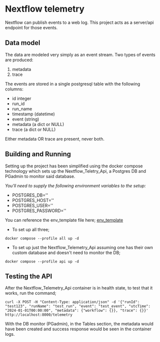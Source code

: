# Nextflow telemetry

Nextflow can publish events to a web log. This project
acts as a server/api endpoint for those events.

## Data model

The data are modeled very simply as an event stream. Two
types of events are produced:

1. metadata
2. trace

The events are stored in a single postgresql table with 
the following columns:

* id integer
* run_id 
* run_name
* timestamp (datetime)
* event (string)
* metadata (a dict or NULL)
* trace (a dict or NULL)

Either metadata OR trace are present, never both.

## Building and Running

Setting up the project has been simplified using the docker compose technology which sets up the Nextflow_Teletry_Api, a Postgres DB and PGadmin to monitor said database.

*You'll need to supply the following environment variables to the setup:*

* POSTGRES_DB=''
* POSTGRES_HOST=''
* POSTGRES_USER=''
* POSTGRES_PASSWORD=''

You can reference the env_template file here; [env_template](env)

- To set up all three;

```
docker compose --profile all up -d 
```
- To set up just the Nextflow_Telemetry_Api assuming one has their own custom database and doesn't need to monitor the DB;

```
docker compose --profile api up -d
```

## Testing the API

After the Nextflow_Telemetry_Api container is in health state, to test that it works, run the command;

```
curl -X POST -H "Content-Type: application/json" -d '{"runId": "test123", "runName": "test_run", "event": "test_event", "utcTime": "2024-01-01T00:00:00", "metadata": {"workflow": {}}, "trace": {}}' http://localhost:8000/telemetry
```
With the DB monitor (PGadmin), in the Tables section, the metadata would have been created and success response would be seen in the container logs.


